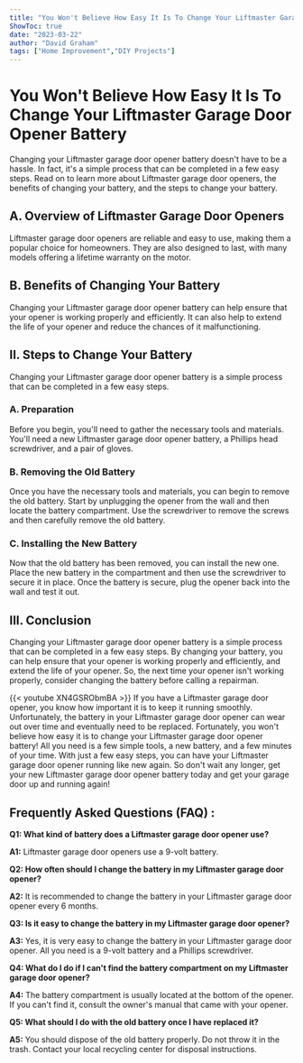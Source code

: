 ```yaml
---
title: "You Won't Believe How Easy It Is To Change Your Liftmaster Garage Door Opener Battery!"
ShowToc: true 
date: "2023-03-22"
author: "David Graham" 
tags: ["Home Improvement","DIY Projects"]
---
```

# You Won't Believe How Easy It Is To Change Your Liftmaster Garage Door Opener Battery

Changing your Liftmaster garage door opener battery doesn't have to be a hassle. In fact, it's a simple process that can be completed in a few easy steps. Read on to learn more about Liftmaster garage door openers, the benefits of changing your battery, and the steps to change your battery.

## A. Overview of Liftmaster Garage Door Openers

Liftmaster garage door openers are reliable and easy to use, making them a popular choice for homeowners. They are also designed to last, with many models offering a lifetime warranty on the motor.

## B. Benefits of Changing Your Battery

Changing your Liftmaster garage door opener battery can help ensure that your opener is working properly and efficiently. It can also help to extend the life of your opener and reduce the chances of it malfunctioning.

## II. Steps to Change Your Battery

Changing your Liftmaster garage door opener battery is a simple process that can be completed in a few easy steps.

### A. Preparation

Before you begin, you'll need to gather the necessary tools and materials. You'll need a new Liftmaster garage door opener battery, a Phillips head screwdriver, and a pair of gloves.

### B. Removing the Old Battery

Once you have the necessary tools and materials, you can begin to remove the old battery. Start by unplugging the opener from the wall and then locate the battery compartment. Use the screwdriver to remove the screws and then carefully remove the old battery.

### C. Installing the New Battery

Now that the old battery has been removed, you can install the new one. Place the new battery in the compartment and then use the screwdriver to secure it in place. Once the battery is secure, plug the opener back into the wall and test it out.

## III. Conclusion

Changing your Liftmaster garage door opener battery is a simple process that can be completed in a few easy steps. By changing your battery, you can help ensure that your opener is working properly and efficiently, and extend the life of your opener. So, the next time your opener isn't working properly, consider changing the battery before calling a repairman.

{{< youtube XN4GSRObmBA >}} 
If you have a Liftmaster garage door opener, you know how important it is to keep it running smoothly. Unfortunately, the battery in your Liftmaster garage door opener can wear out over time and eventually need to be replaced. Fortunately, you won't believe how easy it is to change your Liftmaster garage door opener battery! All you need is a few simple tools, a new battery, and a few minutes of your time. With just a few easy steps, you can have your Liftmaster garage door opener running like new again. So don't wait any longer, get your new Liftmaster garage door opener battery today and get your garage door up and running again!

## Frequently Asked Questions (FAQ) :
**Q1: What kind of battery does a Liftmaster garage door opener use?**

**A1:** Liftmaster garage door openers use a 9-volt battery.

**Q2: How often should I change the battery in my Liftmaster garage door opener?**

**A2:** It is recommended to change the battery in your Liftmaster garage door opener every 6 months.

**Q3: Is it easy to change the battery in my Liftmaster garage door opener?**

**A3:** Yes, it is very easy to change the battery in your Liftmaster garage door opener. All you need is a 9-volt battery and a Phillips screwdriver.

**Q4: What do I do if I can't find the battery compartment on my Liftmaster garage door opener?**

**A4:** The battery compartment is usually located at the bottom of the opener. If you can't find it, consult the owner's manual that came with your opener.

**Q5: What should I do with the old battery once I have replaced it?**

**A5:** You should dispose of the old battery properly. Do not throw it in the trash. Contact your local recycling center for disposal instructions.






